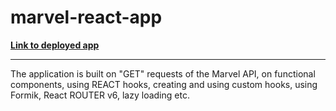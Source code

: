 # marvel-react-app

[**Link to deployed app**](https://khalek-marvel-react-app.netlify.app) <br/>

---

The application is built on "GET" requests of the Marvel API, on functional components, using REACT hooks, creating and using custom hooks, using Formik, React ROUTER v6, lazy loading etc.
